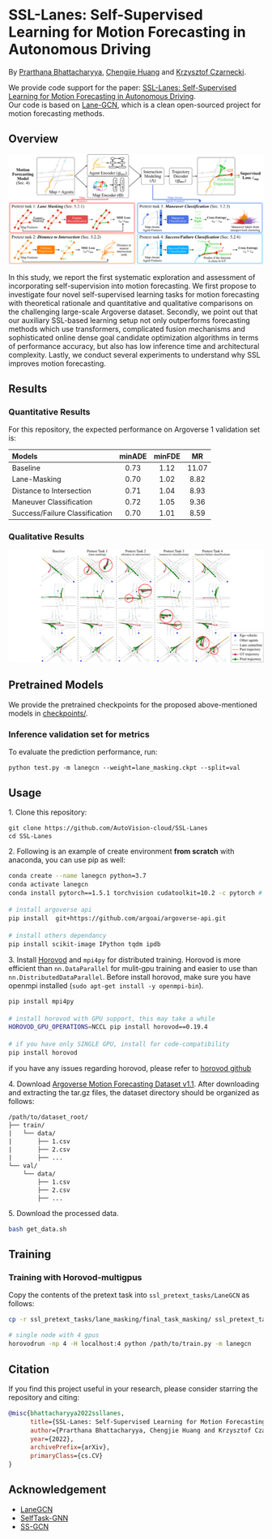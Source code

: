 # SSL-Lanes: Self-Supervised Learning for Motion Forecasting in Autonomous Driving
By [Prarthana Bhattacharyya](https://scholar.google.com/citations?user=v6pGkNQAAAAJ&hl=en), [Chengjie Huang](https://scholar.google.com/citations?user=O6gvGZgAAAAJ&hl=en) and [Krzysztof Czarnecki](https://scholar.google.com/citations?hl=en&user=ZzCpumQAAAAJ).

We provide code support for the paper: [SSL-Lanes: Self-Supervised Learning for Motion Forecasting in Autonomous Driving](https://arxiv.org/abs/2206.14116).
<br/> Our code is based on [Lane-GCN](https://github.com/uber-research/LaneGCN), which is a clean open-sourced project for motion forecasting methods. 

## Overview

![](assets/methods_overview.png)

In this study, we report the first systematic exploration and assessment of incorporating self-supervision into motion forecasting. We first propose to investigate four novel self-supervised learning tasks for motion forecasting with theoretical rationale and quantitative and qualitative comparisons on the challenging large-scale Argoverse dataset. Secondly, we point out that our auxiliary SSL-based learning setup not only outperforms forecasting methods which use transformers, complicated fusion mechanisms and sophisticated online dense goal candidate optimization algorithms in terms of performance accuracy, but also has low inference time and architectural complexity. Lastly, we conduct several experiments to understand why SSL improves motion forecasting. 

## Results
### Quantitative Results

For this repository, the expected performance on Argoverse 1 validation set is:

| Models | minADE | minFDE | MR |
| :--- | :---: | :---: | :---: |
| Baseline | 0.73 | 1.12 | 11.07 |
| Lane-Masking | 0.70 | 1.02 | 8.82 |
| Distance to Intersection | 0.71 | 1.04 | 8.93 |
| Maneuver Classification | 0.72 | 1.05 | 9.36 |
| Success/Failure Classification | 0.70 | 1.01 | 8.59 |

### Qualitative Results
![](assets/teaser.png)

## Pretrained Models

We provide the pretrained checkpoints for the proposed above-mentioned models in [checkpoints/](https://drive.google.com/drive/folders/1zSznQ0Jzi2fzxLX7xeQpUJppezU7J1v3?usp=sharing). 

### Inference validation set for metrics
To evaluate the prediction performance, run:
```
python test.py -m lanegcn --weight=lane_masking.ckpt --split=val
```

## Usage
1\. Clone this repository:
```
git clone https://github.com/AutoVision-cloud/SSL-Lanes
cd SSL-Lanes
```

2\. Following is an example of create environment **from scratch** with anaconda, you can use pip as well:
```sh
conda create --name lanegcn python=3.7
conda activate lanegcn
conda install pytorch==1.5.1 torchvision cudatoolkit=10.2 -c pytorch # pytorch=1.5.1 when the code is release

# install argoverse api
pip install  git+https://github.com/argoai/argoverse-api.git

# install others dependancy
pip install scikit-image IPython tqdm ipdb
```

3\. Install [Horovod](https://github.com/horovod/horovod#install) and `mpi4py` for distributed training. Horovod is more efficient than `nn.DataParallel` for mulit-gpu training and easier to use than `nn.DistributedDataParallel`. Before install horovod, make sure you have openmpi installed (`sudo apt-get install -y openmpi-bin`).
```sh
pip install mpi4py

# install horovod with GPU support, this may take a while
HOROVOD_GPU_OPERATIONS=NCCL pip install horovod==0.19.4

# if you have only SINGLE GPU, install for code-compatibility
pip install horovod
```
if you have any issues regarding horovod, please refer to [horovod github](https://github.com/horovod/horovod)


4\. Download [Argoverse Motion Forecasting Dataset v1.1](https://www.argoverse.org/av1.html). After downloading and extracting the tar.gz files, the dataset directory should be organized as follows:
```
/path/to/dataset_root/
├── train/
|   └── data/
|       ├── 1.csv
|       ├── 2.csv
|       ├── ...
└── val/
    └── data/
        ├── 1.csv
        ├── 2.csv
        ├── ...
```

5\. Download the processed data.
```sh
bash get_data.sh
```

## Training
### Training with Horovod-multigpus
Copy the contents of the pretext task into `ssl_pretext_tasks/LaneGCN` as follows:
```sh
cp -r ssl_pretext_tasks/lane_masking/final_task_masking/ ssl_pretext_tasks/LaneGCN/
```

```sh
# single node with 4 gpus
horovodrun -np 4 -H localhost:4 python /path/to/train.py -m lanegcn
```

## Citation
If you find this project useful in your research, please consider starring the repository and citing:
```bibtex
@misc{bhattacharyya2022ssllanes,
      title={SSL-Lanes: Self-Supervised Learning for Motion Forecasting in Autonomous Driving}, 
      author={Prarthana Bhattacharyya, Chengjie Huang and Krzysztof Czarnecki},
      year={2022},
      archivePrefix={arXiv},
      primaryClass={cs.CV}
}
```

## Acknowledgement
* [LaneGCN](https://github.com/uber-research/LaneGCN)
* [SelfTask-GNN](https://github.com/ChandlerBang/SelfTask-GNN)
* [SS-GCN](https://github.com/Shen-Lab/SS-GCNs)
